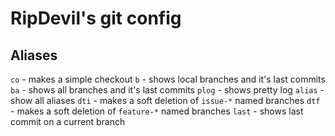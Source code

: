 # RipDevil's git config

## Aliases

```co``` - makes a simple checkout
```b``` - shows local branches and it's last commits
```ba``` - shows all branches and it's last commits
```plog``` - shows pretty log
```alias``` - show all aliases
```dti``` - makes a soft deletion of ```issue-*``` named branches
```dtf``` - makes a soft deletion of ```feature-*``` named branches
```last``` - shows last commit on a current branch 
